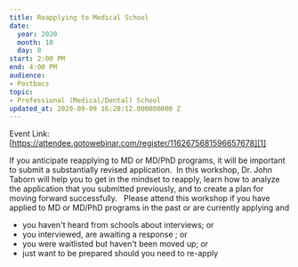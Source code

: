 ```yaml
---
title: Reapplying to Medical School
date:
  year: 2020
  month: 10
  day: 8
start: 2:00 PM
end: 4:00 PM
audience:
- Postbacs
topic:
- Professional (Medical/Dental) School
updated_at: 2020-09-09 16:28:12.000000000 Z
---
```

Event Link:
[https://attendee.gotowebinar.com/register/1162675681596657678][1]

If you anticipate reapplying to MD or MD/PhD programs, it will be
important to submit a substantially revised application.  In this
workshop, Dr. John Taborn will help you to get in the mindset to
reapply, learn how to analyze the application that you submitted
previously, and to create a plan for moving forward successfully.  
Please attend this workshop if you have applied to MD or MD/PhD programs
in the past or are currently applying and

* you haven't heard from schools about interviews; or
* you interviewed, are awaiting a response ; or
* you were waitlisted but haven\'t been moved up; or
* just want to be prepared should you need to re-apply

 

 



[1]: https://attendee.gotowebinar.com/register/1162675681596657678
